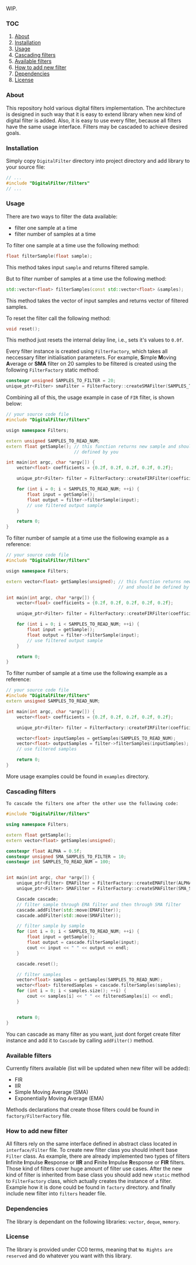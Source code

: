 WIP.
### TOC
1. [About](#about)
1. [Installation](#installation)
1. [Usage](#usage)
1. [Cascading filters](#cascading-filters)
1. [Available filters](#available-filters)
1. [How to add new filter](#how-to-add-new-filter)
1. [Dependencies](#dependencies)
1. [License](#license)

### About
This repository hold various digital filters implementation. The
architecture is designed in such way that it is easy to extend library when
new kind of digital filter is added. Also, it is easy to use every filter,
because all filters have the same usage interface. Filters may be cascaded
to achieve desired goals.

### Installation
Simply copy `DigitalFilter` directory into project directory and add library to
your source file:
```cpp
// ...
#include "DigitalFilter/filters"
// ...
```

### Usage
There are two ways to filter the data available:
* filter one sample at a time
* filter number of samples at a time

To filter one sample at a time use the following method:
```cpp
float filterSample(float sample);
```
This method takes input `sample` and returns filtered sample.

But to filter number of samples at a time use the following method:
```cpp
std::vector<float> filterSamples(const std::vector<float> &samples);
```
This method takes the vector of input samples and returns vector of
filtered samples.

To reset the filter call the following method:
```cpp
void reset();
```
This method just resets the internal delay line, i.e., sets it's values to 
`0.0f`.

Every filter instance is created using `FilterFactory`, which takes all
neccessary filter initialisation parameters. For example, **S**imple **M**oving
**A**verage or **SMA** filter on 20 samples to be filtered is created using the
following `FilterFactory` static method:
```cpp
constexpr unsigned SAMPLES_TO_FILTER = 20;
unique_ptr<Filter> smaFilter = FilterFactory::createSMAFilter(SAMPLES_TO_FILTER);
```

Combining all of this, the usage example in case of `FIR` filter, is shown
below:
```cpp
// your source code file
#include "DigitalFilter/filters"

usign namespace Filters;

extern unsigned SAMPLES_TO_READ_NUM;
extern float getSample(); // this function returns new sample and should be
                          // defined by you

int main(int argc, char *argv[]) {
    vector<float> coefficients = {0.2f, 0.2f, 0.2f, 0.2f, 0.2f};

    unique_ptr<Filter> filter = FilterFactory::createFIRFilter(coefficients);

    for (int i = 0; i < SAMPLES_TO_READ_NUM; ++i) {
        float input = getSample();
        float output = filter->filterSample(input);
        // use filtered output sample
    }

    return 0;
}
```

To filter number of sample at a time use the fiollowing example as a reference:
```cpp
// your source code file
#include "DigitalFilter/filters"

usign namespace Filters;

extern vector<float> getSamples(unsigned); // this function returns new sample
                                           // and should be defined by you

int main(int argc, char *argv[]) {
    vector<float> coefficients = {0.2f, 0.2f, 0.2f, 0.2f, 0.2f};

    unique_ptr<Filter> filter = FilterFactory::createFIRFilter(coefficients);

    for (int i = 0; i < SAMPLES_TO_READ_NUM; ++i) {
        float input = getSample();
        float output = filter->filterSample(input);
        // use filtered output sample
    }

    return 0;
}
```

To filter number of sample at a time use the following example as a reference:
```cpp
// your source code file
#include "DigitalFilter/filters"
extern unsigned SAMPLES_TO_READ_NUM;

int main(int argc, char *argv[]) {
    vector<float> coefficients = {0.2f, 0.2f, 0.2f, 0.2f, 0.2f};

    unique_ptr<Filter> filter = FilterFactory::createFIRFilter(coefficients);

    vector<float> inputSamples = getSamples(SAMPLES_TO_READ_NUM);
    vector<float> outputSamples = filter->filterSamples(inputSamples);
    // use filtered samples

    return 0;
}
```

More usage examples could be found in `examples` directory.

### Cascading filters
    To cascade the filters one after the other use the following code:
```cpp
#include "DigitalFilter/filters"

using namespace Filters;

extern float getSample();
extern vector<float> getSamples(unsigned);

constexpr float ALPHA = 0.5f;
constexpr unsigned SMA_SAMPLES_TO_FILTER = 10;
constexpr int SAMPLES_TO_READ_NUM = 100;


int main(int argc, char *argv[]) {
    unique_ptr<Filter> EMAFilter = FilterFactory::createEMAFilter(ALPHA);
    unique_ptr<Filter> SMAFilter = FilterFactory::createSMAFilter(SMA_SAMPLES_TO_FILTER);

    Cascade cascade;
    // filter sample through EMA filter and then through SMA filter
    cascade.addFilter(std::move(EMAFilter));
    cascade.addFilter(std::move(SMAFilter));

    // filter sample by sample
    for (int i = 0; i < SAMPLES_TO_READ_NUM; ++i) {
        float input = getSample();
        float output = cascade.filterSample(input);
        cout << input << " " << output << endl;
    }

    cascade.reset();

    // filter samples 
    vector<float> samples = getSamples(SAMPLES_TO_READ_NUM);
    vector<float> filteredSamples = cascade.filterSamples(samples);
    for (int i = 0; i < samples.size(); ++i) {
        cout << samples[i] << " " << filteredSamples[i] << endl;
    }


    return 0;
}
```
You can cascade as many filter as you want, just dont forget create filter
instance and add it to `Cascade` by calling `addFilter()` method.

### Available filters
Currently filters available (list will be updated when new filter will be added):
* FIR
* IIR
* Simple Moving Average (SMA)
* Exponentially Moving Average (EMA)

Methods declarations that create those filters could be found in
`factory/FilterFactory` file.

### How to add new filter
All filters rely on the same interface defined in abstract class located in
`interface/Filter` file. To create new filter class you should inherit base
`Filter` class. As example, there are already implemented two types of filters
**I**nfinite **I**mpulse **R**esponse or **IIR** and **F**inite **I**mpulse
**R**esponse or **FIR** filters. Those kind of filters cover huge amount of
filter use cases. After the new kind of filter is inherited from base class you
should add new `static` method to `FilterFactory` class, which actually creates
the instance of a filter. Example how it is done could be found in `factory`
directory. and finally include new filter into `filters` header file.

### Dependencies

The library is dependant on the following libraries: `vector`, `deque`,
`memory`.

### License

The library is provided under CC0 terms, meaning that `No Rights are reserved`
and do whatever you want with this library.

